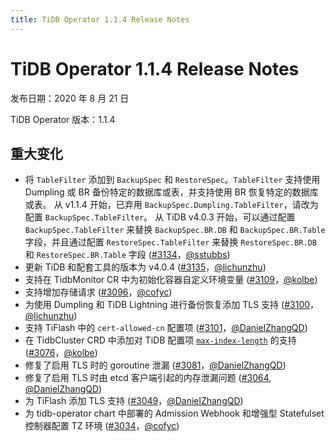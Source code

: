 ```yaml
---
title: TiDB Operator 1.1.4 Release Notes
---
```


# TiDB Operator 1.1.4 Release Notes

发布日期：2020 年 8 月 21 日

TiDB Operator 版本：1.1.4

## 重大变化

- 将 `TableFilter` 添加到 `BackupSpec` 和 `RestoreSpec`。`TableFilter` 支持使用 Dumpling 或 BR 备份特定的数据库或表，并支持使用 BR 恢复特定的数据库或表。
  从 v1.1.4 开始，已弃用 `BackupSpec.Dumpling.TableFilter`，请改为配置 `BackupSpec.TableFilter`。
  从 TiDB v4.0.3 开始，可以通过配置 `BackupSpec.TableFilter` 来替换 `BackupSpec.BR.DB` 和 `BackupSpec.BR.Table` 字段，并且通过配置 `RestoreSpec.TableFilter` 来替换 `RestoreSpec.BR.DB` 和 `RestoreSpec.BR.Table` 字段 ([#3134](https://github.com/pingcap/tidb-operator/pull/3134)，[@sstubbs](https://github.com/sstubbs))
- 更新 TiDB 和配套工具的版本为 v4.0.4 ([#3135](https://github.com/pingcap/tidb-operator/pull/3135)，[@lichunzhu](https://github.com/lichunzhu))
- 支持在 TidbMonitor CR 中为初始化容器自定义环境变量 ([#3109](https://github.com/pingcap/tidb-operator/pull/3109)，[@kolbe](https://github.com/kolbe))
- 支持增加存储请求 ([#3096](https://github.com/pingcap/tidb-operator/pull/3096)，[@cofyc](https://github.com/cofyc))
- 为使用 Dumpling 和 TiDB Lightning 进行备份恢复添加 TLS 支持 ([#3100](https://github.com/pingcap/tidb-operator/pull/3100)，[@lichunzhu](https://github.com/lichunzhu))
- 支持 TiFlash 中的 `cert-allowed-cn` 配置项 ([#3101](https://github.com/pingcap/tidb-operator/pull/3101)，[@DanielZhangQD](https://github.com/DanielZhangQD))
- 在 TidbCluster CRD 中添加对 TiDB 配置项 [`max-index-length`](https://docs.pingcap.com/tidb/stable/tidb-configuration-file#max-index-length) 的支持 ([#3076](https://github.com/pingcap/tidb-operator/pull/3076)，[@kolbe](https://github.com/kolbe))
- 修复了启用 TLS 时的 goroutine 泄漏 ([#3081](https://github.com/pingcap/tidb-operator/pull/3081)，[@DanielZhangQD](https://github.com/DanielZhangQD))
- 修复了启用 TLS 时由 etcd 客户端引起的内存泄漏问题 ([#3064](https://github.com/pingcap/tidb-operator/pull/3064), [@DanielZhangQD](https://github.com/DanielZhangQD))
- 为 TiFlash 添加 TLS 支持 ([#3049](https://github.com/pingcap/tidb-operator/pull/3049)，[@DanielZhangQD](https://github.com/DanielZhangQD))
- 为 tidb-operator chart 中部署的 Admission Webhook 和增强型 Statefulset 控制器配置 TZ 环境 ([#3034](https://github.com/pingcap/tidb-operator/pull/3034)，[@cofyc](https://github.com/cofyc))
